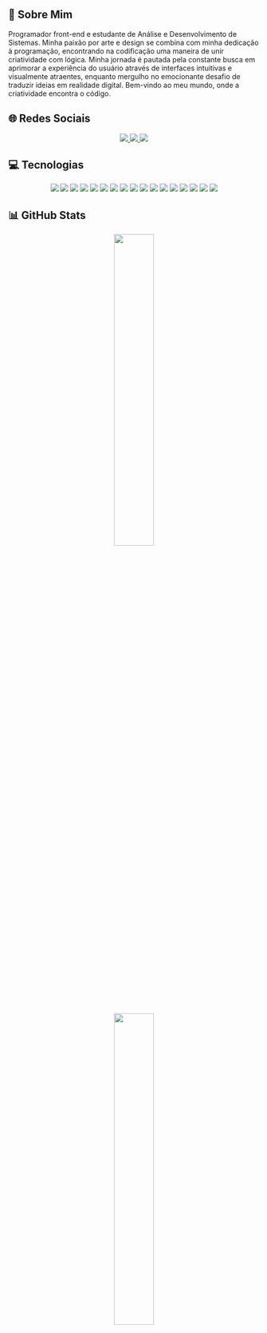 <div>
  <h2>💫 Sobre Mim</h2>
  <p> 
Programador front-end e estudante de Análise e Desenvolvimento de Sistemas. Minha paixão por arte e design se combina com minha dedicação à programação, encontrando na codificação uma maneira de unir criatividade com lógica. Minha jornada é pautada pela constante busca em aprimorar a experiência do usuário através de interfaces intuitivas e visualmente atraentes, enquanto mergulho no emocionante desafio de traduzir ideias em realidade digital. Bem-vindo ao meu mundo, onde a criatividade encontra o código. 
  </p>
</div>

<h2>🌐 Redes Sociais</h2>
<div align='center'>
  <a href="https://www.linkedin.com/in/lucas-vinicius-bermudes/" target="_blank">
    <img src="https://img.shields.io/badge/-LinkedIn-%230077B5?style=for-the-badge&logo=linkedin&logoColor=white" target="_blank">
  </a> 
  <a href = "https://instagram.com/lucasvinicius.bm">
    <img src="https://img.shields.io/badge/Instagram-%23E4405F.svg?style=for-the-badge&logo=Instagram&logoColor=white" target="_blank">
  </a>
  <a href = "https://github.com/LucasViniciusBermudes">
    <img src="https://img.shields.io/badge/GitHub-100000?style=for-the-badge&logo=github&logoColor=white" target="_blank">
  </a>
</div>

<h2>💻 Tecnologias</h2>
<div align='center'>
  <a><img src="https://img.shields.io/badge/css3-%231572B6.svg?style=for-the-badge&logo=css3&logoColor=white" target="_blank"></a> 
  <a><img src="https://img.shields.io/badge/html5-%23E34F26.svg?style=for-the-badge&logo=html5&logoColor=white" target="_blank"></a> 
  <a><img src="https://img.shields.io/badge/javascript-%23323330.svg?style=for-the-badge&logo=javascript&logoColor=%23F7DF1E" target="_blank"></a> 
  <a><img src="https://img.shields.io/badge/TypeScript-007ACC?style=for-the-badge&logo=typescript&logoColor=white" target="_blank"></a> 
  <a><img src="https://img.shields.io/badge/vercel-%23000000.svg?style=for-the-badge&logo=vercel&logoColor=white" target="_blank"></a>
  <a><img src="https://img.shields.io/badge/bootstrap-%23563D7C.svg?style=for-the-badge&logo=bootstrap&logoColor=white" target="_blank"></a>
  <a><img src="https://img.shields.io/badge/node.js-6DA55F?style=for-the-badge&logo=node.js&logoColor=white" target="_blank"></a>
  <a><img src="https://img.shields.io/badge/webpack-%238DD6F9.svg?style=for-the-badge&logo=webpack&logoColor=black" target="_blank"></a>
  <a><img src="https://img.shields.io/badge/adobephotoshop-%2331A8FF.svg?style=for-the-badge&logo=adobephotoshop&logoColor=white" target="_blank"></a>
  <a><img src="https://img.shields.io/badge/adobeillustrator-%23FF9A00.svg?style=for-the-badge&logo=adobeillustrator&logoColor=white" target="_blank"></a>
  <a><img src="https://img.shields.io/badge/blender-%23F5792A.svg?style=for-the-badge&logo=blender&logoColor=white" target="_blank"></a>
  <a><img src="https://img.shields.io/badge/figma-%23F24E1E.svg?style=for-the-badge&logo=figma&logoColor=white" target="_blank"></a>
  <a><img src="https://img.shields.io/badge/jira-%230A0FFF.svg?style=for-the-badge&logo=jira&logoColor=white" target="_blank"></a>
  <a><img src="https://img.shields.io/badge/Trello-%23026AA7.svg?style=for-the-badge&logo=Trello&logoColor=white" target="_blank"></a>
  <a><img src="https://img.shields.io/badge/Windows-000?style=for-the-badge&logo=windows&logoColor=2CA5E0" target="_blank"></a>
  <a><img src="https://img.shields.io/badge/GIT-E44C30?style=for-the-badge&logo=git&logoColor=white" target="_blank"></a>
  <a><img src="https://img.shields.io/badge/Vscode-007ACC?style=for-the-badge&logo=visual-studio-code&logoColor=white" target="_blank"></a>
</div>

<h2>📊 GitHub Stats</h2>
<div align='center'>
  <img src='https://github-readme-stats.vercel.app/api?username=LucasViniciusBermudes&theme=highcontrast&hide_border=true&include_all_commits=true&count_private=true' width='40%'>
 
</div>
<div align='center'>
  <img src='https://github-readme-stats.vercel.app/api/top-langs/?username=LucasViniciusBermudes&theme=highcontrast&hide_border=true&include_all_commits=true&count_private=true&layout=compact' width='40%' align='center'>
</div>
